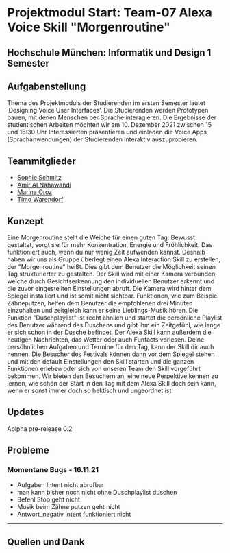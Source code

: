 # Projektmodul Start: Team-07 Alexa Voice Skill "Morgenroutine"
## Hochschule München: Informatik und Design 1 Semester 


## Aufgabenstellung  

Thema des Projektmoduls der Studierenden im ersten Semester lautet ‚Designing Voice User Interfaces‘. Die Studierenden werden Prototypen bauen, mit denen Menschen per Sprache interagieren. Die Ergebnisse der studentischen Arbeiten möchten wir am 10. Dezember 2021 zwischen 15 und 16:30 Uhr Interessierten präsentieren und einladen die Voice Apps (Sprachanwendungen) der Studierenden interaktiv auszuprobieren.

## Teammitglieder 

- [Sophie Schmitz](https://github.com/sophieschmitz)
- [Amir Al Nahawandi](https://github.com/xSilentStorm313)
- [Marina Oroz](https://github.com/marinaoroz)
- [Timo Warendorf](https://github.com/30elf)

## Konzept

Eine Morgenroutine stellt die Weiche für einen guten Tag: Bewusst gestaltet, sorgt sie für mehr Konzentration, Energie und Fröhlichkeit. Das funktioniert auch, wenn du nur wenig Zeit aufwenden kannst. Deshalb haben wir uns als Gruppe überlegt einen Alexa Interaction Skill zu erstellen, der "Morgenroutine" heißt. Dies gibt dem Benutzer die Möglichkeit seinen Tag strukturierter zu gestalten. 
Der Skill wird mit einer Kamera verbunden, welche durch Gesichtserkennung den individuellen Benutzer erkennt und die zuvor eingestellten Einstellungen abruft. Die Kamera wird hinter dem Spiegel installiert und ist somit nicht sichtbar. Funktionen, wie zum Beispiel Zähneputzen, helfen dem Benutzer die empfohlenen drei Minuten einzuhalten und zeitgleich kann er seine Lieblings-Musik hören. Die Funktion "Duschplaylist" ist recht ähnlich und startet die persönliche Playlist des Benutzer während des Duschens und gibt ihm ein Zeitgefühl, wie lange er sich schon in der Dusche befindet. Der Alexa Skill kann außerdem die heutigen Nachrichten, das Wetter oder auch Funfacts vorlesen. Deine persöhnlichen Aufgaben und Termine für den Tag, kann der Skill dir auch nennen. Die Besucher des Festivals können dann vor dem Spiegel stehen und mit den default Einstellungen den Skill starten und die ganzen Funktionen erleben oder sich von unseren Team den Skill vorgeführt bekommen. Wir bieten den Besuchern an, eine neue Perpektive kennen zu lernen, wie schön der Start in den Tag mit dem Alexa Skill doch sein kann, wenn er sonst immer doch so hektisch und ungeordnet ist.

## Updates 

Aplpha pre-release 0.2

## Probleme

### Momentane Bugs - 16.11.21 
- Aufgaben Intent nicht abrufbar
- man kann bisher noch nicht ohne Duschplaylist duschen
- Befehl Stop geht nicht
- Musik beim Zähne putzen geht nicht
- Antwort_negativ Intent funktioniert nicht

---

## Quellen und Dank

